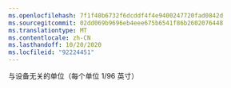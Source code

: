 ```yaml
---
ms.openlocfilehash: 7f1f40b6732f6dcddf4f4e9400247720fad0842d
ms.sourcegitcommit: 02dd069b9696eb4eee675b6541f86b2602076448
ms.translationtype: MT
ms.contentlocale: zh-CN
ms.lasthandoff: 10/20/2020
ms.locfileid: "92224451"
---
```

与设备无关的单位（每个单位 1/96 英寸）